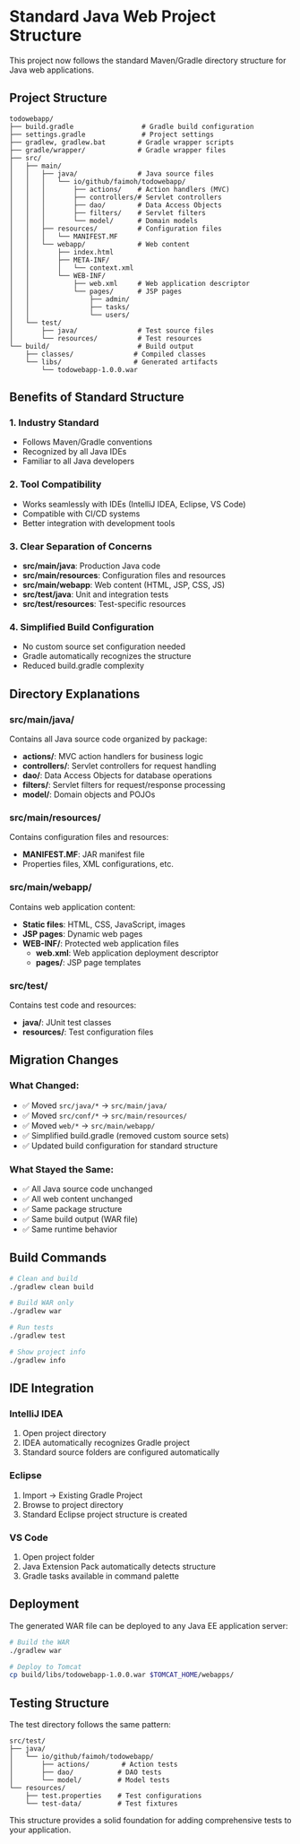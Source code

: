 # Standard Java Web Project Structure

This project now follows the standard Maven/Gradle directory structure for Java web applications.

## Project Structure

```
todowebapp/
├── build.gradle                 # Gradle build configuration
├── settings.gradle              # Project settings
├── gradlew, gradlew.bat        # Gradle wrapper scripts
├── gradle/wrapper/             # Gradle wrapper files
├── src/
│   ├── main/
│   │   ├── java/               # Java source files
│   │   │   └── io/github/faimoh/todowebapp/
│   │   │       ├── actions/    # Action handlers (MVC)
│   │   │       ├── controllers/# Servlet controllers
│   │   │       ├── dao/        # Data Access Objects
│   │   │       ├── filters/    # Servlet filters
│   │   │       └── model/      # Domain models
│   │   ├── resources/          # Configuration files
│   │   │   └── MANIFEST.MF
│   │   └── webapp/             # Web content
│   │       ├── index.html
│   │       ├── META-INF/
│   │       │   └── context.xml
│   │       └── WEB-INF/
│   │           ├── web.xml     # Web application descriptor
│   │           └── pages/      # JSP pages
│   │               ├── admin/
│   │               ├── tasks/
│   │               └── users/
│   └── test/
│       ├── java/               # Test source files
│       └── resources/          # Test resources
└── build/                      # Build output
    ├── classes/               # Compiled classes
    └── libs/                  # Generated artifacts
        └── todowebapp-1.0.0.war
```

## Benefits of Standard Structure

### 1. **Industry Standard**
- Follows Maven/Gradle conventions
- Recognized by all Java IDEs
- Familiar to all Java developers

### 2. **Tool Compatibility**
- Works seamlessly with IDEs (IntelliJ IDEA, Eclipse, VS Code)
- Compatible with CI/CD systems
- Better integration with development tools

### 3. **Clear Separation of Concerns**
- **src/main/java**: Production Java code
- **src/main/resources**: Configuration files and resources
- **src/main/webapp**: Web content (HTML, JSP, CSS, JS)
- **src/test/java**: Unit and integration tests
- **src/test/resources**: Test-specific resources

### 4. **Simplified Build Configuration**
- No custom source set configuration needed
- Gradle automatically recognizes the structure
- Reduced build.gradle complexity

## Directory Explanations

### src/main/java/
Contains all Java source code organized by package:
- **actions/**: MVC action handlers for business logic
- **controllers/**: Servlet controllers for request handling
- **dao/**: Data Access Objects for database operations
- **filters/**: Servlet filters for request/response processing
- **model/**: Domain objects and POJOs

### src/main/resources/
Contains configuration files and resources:
- **MANIFEST.MF**: JAR manifest file
- Properties files, XML configurations, etc.

### src/main/webapp/
Contains web application content:
- **Static files**: HTML, CSS, JavaScript, images
- **JSP pages**: Dynamic web pages
- **WEB-INF/**: Protected web application files
  - **web.xml**: Web application deployment descriptor
  - **pages/**: JSP page templates

### src/test/
Contains test code and resources:
- **java/**: JUnit test classes
- **resources/**: Test configuration files

## Migration Changes

### What Changed:
- ✅ Moved `src/java/*` → `src/main/java/`
- ✅ Moved `src/conf/*` → `src/main/resources/`
- ✅ Moved `web/*` → `src/main/webapp/`
- ✅ Simplified build.gradle (removed custom source sets)
- ✅ Updated build configuration for standard structure

### What Stayed the Same:
- ✅ All Java source code unchanged
- ✅ All web content unchanged
- ✅ Same package structure
- ✅ Same build output (WAR file)
- ✅ Same runtime behavior

## Build Commands

```bash
# Clean and build
./gradlew clean build

# Build WAR only
./gradlew war

# Run tests
./gradlew test

# Show project info
./gradlew info
```

## IDE Integration

### IntelliJ IDEA
1. Open project directory
2. IDEA automatically recognizes Gradle project
3. Standard source folders are configured automatically

### Eclipse
1. Import → Existing Gradle Project
2. Browse to project directory
3. Standard Eclipse project structure is created

### VS Code
1. Open project folder
2. Java Extension Pack automatically detects structure
3. Gradle tasks available in command palette

## Deployment

The generated WAR file can be deployed to any Java EE application server:

```bash
# Build the WAR
./gradlew war

# Deploy to Tomcat
cp build/libs/todowebapp-1.0.0.war $TOMCAT_HOME/webapps/
```

## Testing Structure

The test directory follows the same pattern:

```
src/test/
├── java/
│   └── io/github/faimoh/todowebapp/
│       ├── actions/        # Action tests
│       ├── dao/           # DAO tests
│       └── model/         # Model tests
└── resources/
    ├── test.properties    # Test configurations
    └── test-data/         # Test fixtures
```

This structure provides a solid foundation for adding comprehensive tests to your application.
